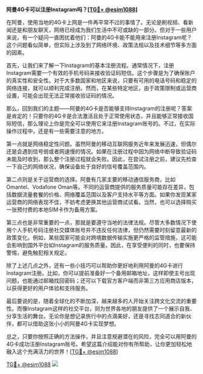 **阿曼4G卡可以注册Instagram吗？[[TG💪+ @esim1088](https://t.me/s/esim1088)]**

在阿曼，使用当地的4G卡上网是一件再平常不过的事情了。无论是刷视频、看新闻还是和朋友聊天，网络已经成为我们生活中不可或缺的一部分。但对于一些用户来说，有一个疑问一直困扰着他们：阿曼的4G卡能不能用来注册Instagram呢？这个问题看似简单，但实际上涉及到了网络环境、政策法规以及技术细节等多方面的因素。

首先，让我们来了解一下Instagram的基本注册流程。通常情况下，注册Instagram需要一个有效的手机号码来接收验证码短信。这个步骤是为了确保账户的真实性和安全性。对于大多数国家和地区来说，只要有可用的电话号码和稳定的网络连接，就可以顺利完成注册。然而，在某些特定地区，由于政策限制或运营商设置，可能会出现无法正常接收验证码的情况。

那么，回到我们的主题——阿曼的4G卡是否能够支持Instagram的注册呢？答案是肯定的！只要你的4G卡是合法激活且处于正常使用状态，并且能够正常接收国际短信，那么理论上你是完全可以使用它来注册Instagram账号的。不过，在实际操作过程中，还是有一些需要注意的地方。

第一点就是网络稳定性问题。虽然阿曼的移动互联网服务近年来发展迅速，但偶尔还是会遇到信号弱或者网速慢的情况。如果在注册过程中因为网络中断导致验证码未能及时收到，那么整个注册过程就会失败。因此，在尝试注册之前，建议先检查一下自己的网络状况，确保设备处于良好的信号覆盖范围内。

第二点则是关于运营商的选择。阿曼有几家主要的移动通信服务商，比如Omantel、Vodafone Oman等。不同的运营商提供的服务质量可能存在差异，包括数据流量套餐的价格、网络覆盖范围以及客户支持水平等方面。如果你发现某家运营商的网络表现不佳，不妨考虑更换其他运营商试试看。当然，也可以选择购买一张预付费的本地SIM卡作为备用方案。

第三点也是非常重要的一点，那就是要遵守当地的法律法规。尽管大多数情况下使用个人手机号码注册社交媒体账号并不违反任何法律，但仍然需要时刻留意最新的政策变化。例如，某些国家可能会对跨境数据传输实施更严格的监管措施，这可能会影响到国外平台如Instagram的服务质量。因此，在享受便利的同时，也要保持警惕，避免触犯相关规定。

除了上述几点之外，还有一些小技巧可以帮助你更好地利用阿曼的4G卡进行Instagram注册。比如，你可以提前准备好一个备用邮箱地址，这样即使主号出现问题，也能通过邮箱找回密码；还可以下载官方客户端而非第三方应用商店版本，以获得更好的用户体验和支持服务。

最后要说的是，随着全球化的不断加深，越来越多的人开始关注跨文化交流的重要性。而像Instagram这样的社交平台，则为世界各地的朋友提供了一个展示自我、分享生活的舞台。无论你是想记录旅行中的点滴美好，还是寻找志同道合的新伙伴，都可以借助这张小小的阿曼4G卡实现梦想。

总之，只要你按照正确的方法操作，并且注意规避潜在的风险，完全可以用阿曼的4G卡成功注册Instagram账号。希望这篇介绍能对你有所帮助，让你更加轻松地融入这个充满活力的世界！[[TG💪+ @esim1088](https://t.me/s/esim1088)]

[TG💪+ @esim1088](https://t.me/s/esim1088) ![](https://i.postimg.cc/4NQfJmqS/Snipaste-2025-05-13-00-14-12.png)